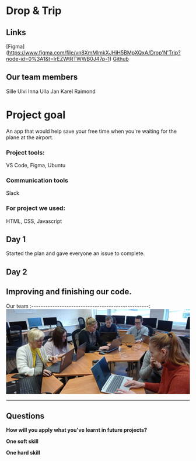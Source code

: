# Drop & Trip

## Links

[Figma] (https://www.figma.com/file/vn8XmMlmkXJHiH5BMpXQxA/Drop'N'Trip?node-id=0%3A1&t=IrEZWtRTWWB0J47p-1)
[Github](https://github.com/kuressaareametikool/kig-dropntrip)

## Our team members
Sille
Ulvi
Inna
Ulla
Jan
Karel
Raimond

# Project goal
An app that would help save your free time when you're waiting for the plane at the airport.

### Project tools:
VS Code, Figma, Ubuntu

### Communication tools
Slack

### For project we used: 
HTML, CSS, Javascript

## Day 1
Started the plan and gave everyone an issue to complete.

## Day 2
Improving and finishing our code.
-----------------------------------------------------------------
Our              team
:--------------------------------------------------:
![image](https://github.com/kuressaareametikool/kig-dropntrip/blob/main/images/img1.jpg)



-------------------------------------------


## Questions 
**How will you apply what you've learnt in future projects?**


**One soft skill**


**One hard skill**

